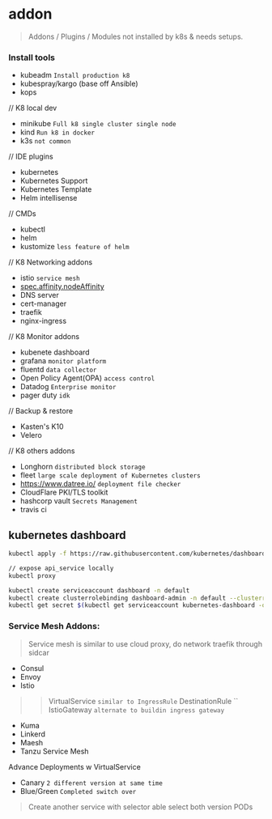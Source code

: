 # addon
> Addons / Plugins / Modules not installed by k8s & needs setups.

### Install tools
- kubeadm `Install production k8`
- kubespray/kargo (base off Ansible)
- kops

// K8 local dev
- minikube `Full k8 single cluster single node`
- kind `Run k8 in docker`
- k3s `not common`

// IDE plugins
- kubernetes
- Kubernetes Support
- Kubernetes Template
- Helm intellisense

// CMDs
- kubectl
- helm
- kustomize `less feature of helm`

// K8 Networking addons
- istio `service mesh`
- [spec.affinity.nodeAffinity](https://kubernetes.io/docs/reference/scheduling/config/)
- DNS server
- cert-manager
- traefik
- nginx-ingress


// K8 Monitor addons
- kubenete dashboard
- grafana `monitor platform`
- fluentd `data collector`
- Open Policy Agent(OPA) `access control`
- Datadog `Enterprise monitor`
- pager duty `idk`

// Backup & restore
- Kasten's K10
- Velero

// K8 others addons
- Longhorn `distributed block storage`
- fleet `large scale deployment of Kubernetes clusters`
- https://www.datree.io/ `deployment file checker`
- CloudFlare PKI/TLS toolkit
- hashcorp vault `Secrets Management`
- travis ci





## kubernetes dashboard
```bash
kubectl apply -f https://raw.githubusercontent.com/kubernetes/dashboard/v2.5.0/aio/deploy/recommended.yaml

// expose api_service locally
kubectl proxy

kubectl create serviceaccount dashboard -n default
kubectl create clusterrolebinding dashboard-admin -n default --clusterrole=cluster-admin --serviceaccount=default:dashboard
kubectl get secret $(kubectl get serviceaccount kubernetes-dashboard -o jsonpath="{ secrets[0].name}") -o jsonpath="{.data.token}" | base64 --decode
```

### Service Mesh Addons:
> Service mesh is similar to use cloud proxy, do network traefik through sidcar
- Consul
- Envoy
- Istio
>> VirtualService `similar to IngressRule`
>> DestinationRule ``
>> IstioGateway `alternate to buildin ingress gateway`
- Kuma
- Linkerd
- Maesh
- Tanzu Service Mesh

Advance Deployments w VirtualService
- Canary `2 different version at same time`
- Blue/Green `Completed switch over`
> Create another service with selector able select both version PODs
